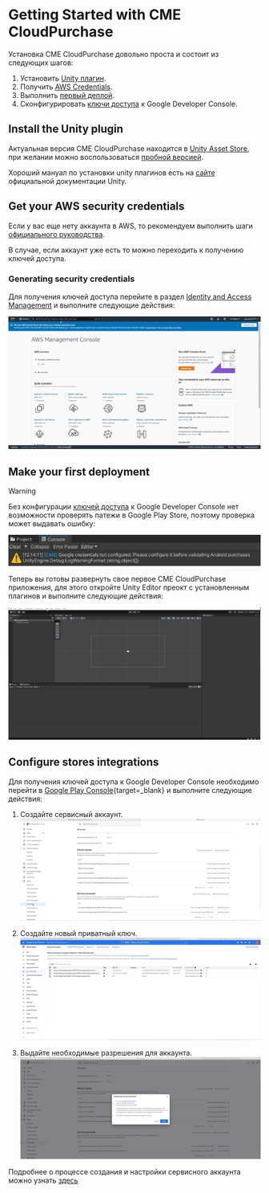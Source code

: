 # Getting Started with CME CloudPurchase

Установка CME CloudPurchase довольно проста и состоит из следующих шагов:

1. Установить [Unity плагин](#install).
2. Получить [AWS Credentials](#aws-credentials).
3. Выполнить [первый деплой](#deployment).
4. Сконфигурировать [ключи доступа](#stores) к Google Developer Console.

## <a id="install"></a> Install the Unity plugin

Актуальная версия CME CloudPurchase находится в [Unity Asset Store](https://assetstore.unity.com/preview/224332/710152), при желании можно воспользоваться [пробной версией](https://assetstore.unity.com/preview/224130/709634).

Хороший мануал по установки unity плагинов есть на [сайте](https://docs.unity3d.com/Manual/AssetPackagesPurchase.html) официальной документации Unity.

## <a id="aws-credentials"></a> Get your AWS security credentials

Если у вас еще нету аккаунта в AWS, то рекомендуем выполнить шаги [официального руководства](https://aws.amazon.com/premiumsupport/knowledge-center/create-and-activate-aws-account/).

В случае, если аккаунт уже есть то можно переходить к получению ключей доступа.

### Generating security credentials

Для получения ключей доступа перейите в раздел [Identity and Access Management](https://console.aws.amazon.com/iamv2/home) и выполните следующие действия:

![!](../assets/AWS%20first%20run3.gif)

## <a id="deployment"></a> Make your first deployment

<div class="admonition warning">
<p class="admonition-title">Warning</p>
<p>Без конфигурации <a href="#stores">ключей доступа</a> к Google Developer Console нет возможности проверять патежи в Google Play Store, поэтому проверка может выдавать ошибку:</p>
<img src="/assets/google-creds-error.jpg">
</div>

Теперь вы готовы развернуть свое первое CME CloudPurchase приложения, для этого откройте Unity Editor преокт с установленным плагинов и выполните следующие действия:

![!](../assets/unity%20first%20run3.gif)

## <a id="stores"></a> Configure stores integrations

Для получения ключей доступа к Google Developer Console необходимо перейти в [Google Play Console](https://play.google.com/console/){target=_blank} и выполните следующие действия:

1. Создайте сервисный аккаунт.
![!](../assets/google_1.gif)

2. Создайте новый приватный ключ.
![!](../assets/google_2.gif)

3. Выдайте необходимые разрешения для аккаунта.
![!](../assets/google_3.gif)

Подробнее о процессе создания и настройки сервисного аккаунта можно узнать [здесь](https://developers.google.com/workspace/guides/create-credentials#service-account)
